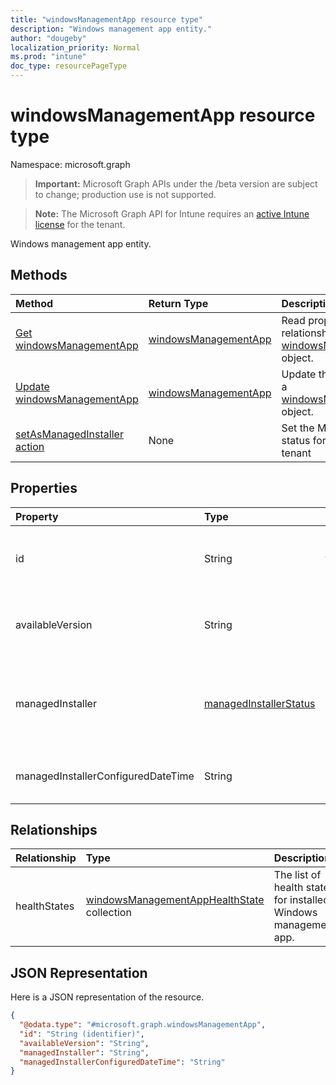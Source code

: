 ```yaml
---
title: "windowsManagementApp resource type"
description: "Windows management app entity."
author: "dougeby"
localization_priority: Normal
ms.prod: "intune"
doc_type: resourcePageType
---
```


# windowsManagementApp resource type

Namespace: microsoft.graph

> **Important:** Microsoft Graph APIs under the /beta version are subject to change; production use is not supported.

> **Note:** The Microsoft Graph API for Intune requires an [active Intune license](https://go.microsoft.com/fwlink/?linkid=839381) for the tenant.

Windows management app entity.

## Methods
|Method|Return Type|Description|
|:---|:---|:---|
|[Get windowsManagementApp](../api/intune-devices-windowsmanagementapp-get.md)|[windowsManagementApp](../resources/intune-devices-windowsmanagementapp.md)|Read properties and relationships of the [windowsManagementApp](../resources/intune-devices-windowsmanagementapp.md) object.|
|[Update windowsManagementApp](../api/intune-devices-windowsmanagementapp-update.md)|[windowsManagementApp](../resources/intune-devices-windowsmanagementapp.md)|Update the properties of a [windowsManagementApp](../resources/intune-devices-windowsmanagementapp.md) object.|
|[setAsManagedInstaller action](../api/intune-devices-windowsmanagementapp-setasmanagedinstaller.md)|None|Set the Managed Installer status for the caller tenant|

## Properties
|Property|Type|Description|
|:---|:---|:---|
|id|String|Unique Identifier for the Windows management app|
|availableVersion|String|Windows management app available version.|
|managedInstaller|[managedInstallerStatus](../resources/intune-devices-managedinstallerstatus.md)|Managed Installer Status. Possible values are: `disabled`, `enabled`.|
|managedInstallerConfiguredDateTime|String|Managed Installer Configured Date Time|

## Relationships
|Relationship|Type|Description|
|:---|:---|:---|
|healthStates|[windowsManagementAppHealthState](../resources/intune-devices-windowsmanagementapphealthstate.md) collection|The list of health states for installed Windows management app.|

## JSON Representation
Here is a JSON representation of the resource.
<!-- {
  "blockType": "resource",
  "keyProperty": "id",
  "@odata.type": "microsoft.graph.windowsManagementApp"
}
-->
``` json
{
  "@odata.type": "#microsoft.graph.windowsManagementApp",
  "id": "String (identifier)",
  "availableVersion": "String",
  "managedInstaller": "String",
  "managedInstallerConfiguredDateTime": "String"
}
```






